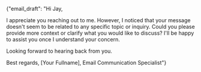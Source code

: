 {"email_draft": "Hi Jay, 

I appreciate you reaching out to me. However, I noticed that your message doesn't seem to be related to any specific topic or inquiry. Could you please provide more context or clarify what you would like to discuss? I'll be happy to assist you once I understand your concern.

Looking forward to hearing back from you.

Best regards,
[Your Fullname], Email Communication Specialist"}